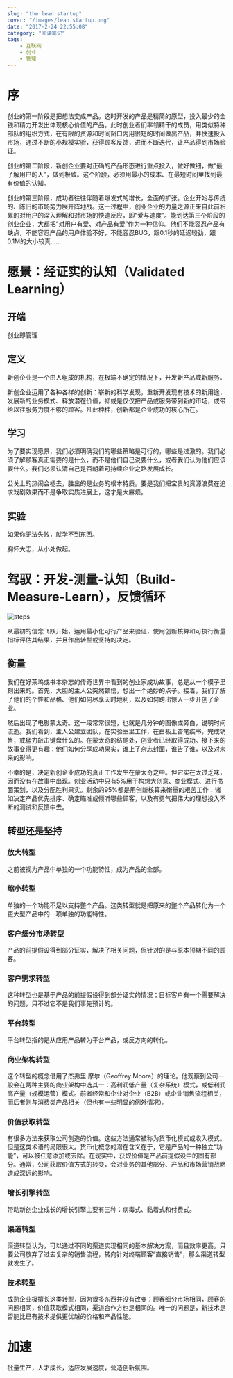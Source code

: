 ```yaml
---
slug: "the lean startup"
cover: "/images/lean.startup.png"
date: "2017-2-24 22:55:08"
category: "阅读笔记"
tags:
    - 互联网
    - 创业
    - 管理
---
```

# 序

创业的第一阶段是把想法变成产品。这时开发的产品是精简的原型，投入最少的金钱和精力开发出体现核心价值的产品。此时创业者们率领精干的成员，用类似特种部队的组织方式，在有限的资源和时间窗口内用很短的时间做出产品，并快速投入市场，通过不断的小规模实验，获得顾客反馈，进而不断迭代，让产品得到市场验证。

创业的第二阶段，新创企业要对正确的产品形态进行重点投入，做好做细，做“最了解用户的人”，做到极致。这个阶段，必须用最小的成本、在最短时间里找到最有价值的认知。

创业的第三阶段，成功者往往伴随着爆发式的增长，全面的扩张。企业开始与传统的、陈旧的市场势力展开阵地战。这一过程中，创业企业的力量之源正来自此前积累的对用户的深入理解和对市场的快速反应，即“爱与速度”。能到达第三个阶段的创业企业，大都把“对用户有爱、对产品有爱”作为一种信仰。他们不能容忍产品有缺点，不能容忍产品的用户体验不好，不能容忍BUG，跟0.1秒的延迟较劲，跟0.1M的大小较真……

# 愿景：经证实的认知（Validated Learning）

## 开端

创业即管理

## 定义

新创企业是一个由人组成的机构，在极端不确定的情况下，开发新产品或新服务。

新创企业运用了各种各样的创新：崭新的科学发现，重新开发现有技术的新用途，发展新的业务模式、释放潜在价值，抑或是仅仅把产品或服务带到新的市场，或带给以往服务力度不够的顾客。凡此种种，创新都是企业成功的核心所在。

## 学习

为了要实现愿景，我们必须明确我们的哪些策略是可行的，哪些是过激的。我们必须了解顾客真正需要的是什么，而不是他们自己说要什么，或者我们认为他们应该要什么。我们必须认清自己是否朝着可持续企业之路发展成长。

公关上的热闹会褪去，胜出的是业务的根本特质。要是我们把宝贵的资源浪费在追求戏剧效果而不是争取实质进展上，这才是大麻烦。

## 实验

如果你无法失败，就学不到东西。

胸怀大志，从小处做起。

# 驾驭：开发-测量-认知（Build-Measure-Learn），反馈循环

![steps](/images/steps.jpg)

从最初的信念飞跃开始，运用最小化可行产品来验证，使用创新核算和可执行衡量指标评估其结果，并且作出转型或坚持的决定。

## 衡量

我们在好莱坞或书本杂志的传奇世界中看到的创业家成功故事，总是从一个模子里刻出来的。首先，大胆的主人公突然顿悟，想出一个绝妙的点子。接着，我们了解了他们的个性和品格、他们如何尽享天时地利，以及如何跨出惊人一步开创了企业。

然后出现了电影蒙太奇。这一段常常很短，也就是几分钟的图像或旁白，说明时间流逝。我们看到，主人公建立团队，在实验室里工作，在白板上奋笔疾书，完成销售，或猛力敲击键盘什么的。在蒙太奇的结尾处，创业者已经取得成功。接下来的故事变得更有趣：他们如何分享成功果实，谁上了杂志封面，谁告了谁，以及对未来的影响。

不幸的是，决定新创企业成功的真正工作发生在蒙太奇之中。但它实在太过乏味，因而没有在故事中出现。创业活动中只有5%用于构想大创意、商业模式、进行书面策划，以及分配胜利果实。剩余的95%都是用创新核算来衡量的艰苦工作：诸如决定产品优先排序、确定瞄准或倾听哪些顾客，以及有勇气把伟大的理想投入不断的测试和反馈中去。

## 转型还是坚持



### 放大转型


之前被视为产品中单独的一个功能特性，成为产品的全部。

### 缩小转型


单独的一个功能不足以支持整个产品。这类转型就是把原来的整个产品转化为一个更大型产品中的一项单独的功能特性。

### 客户细分市场转型


产品的前提假设得到部分证实，解决了相关问题，但针对的是与原本预期不同的顾客。

### 客户需求转型


这种转型也是基于产品的前提假设得到部分证实的情况；目标客户有一个需要解决的问题，只不过它不是我们事先预计的。

### 平台转型


平台转型指的是从应用产品转为平台产品，或反方向的转化。

### 商业架构转型


这个转型的概念借用了杰弗里·摩尔（Geoffrey Moore）的理论。他观察到公司一般会在两种主要的商业架构中选其一：高利润低产量（复杂系统）模式，或低利润高产量（规模运营）模式。前者经常和企业对企业（B2B）或企业销售流程相关，而后者则与消费类产品相关（但也有一些明显的例外情况）。

### 价值获取转型


有很多方法来获取公司创造的价值。这些方法通常被称为货币化模式或收入模式。但是这类术语的局限很大。货币化概念的潜在含义在于，它是产品的一种独立“功能”，可以被任意添加或去除。在现实中，获取价值是产品前提假设中的固有部分。通常，公司获取价值方式的转变，会对业务的其他部分、产品和市场营销战略造成深远的影响。

### 增长引擎转型


带动新创企业成长的增长引擎主要有三种：病毒式、黏着式和付费式。

### 渠道转型


渠道转型认为，可以通过不同的渠道实现相同的基本解决方案，而且效率更高。只要公司放弃了过去复杂的销售流程，转向针对终端顾客“直接销售”，那么渠道转型就发生了。

### 技术转型


成熟企业极擅长这类转型，因为很多东西并没有改变：顾客细分市场相同，顾客的问题相同，价值获取模式相同，渠道合作方也是相同的。唯一的问题是，新技术是否能比已有技术提供更优越的价格和产品性能。

# 加速

批量生产，人才成长，适应发展速度，营造创新氛围。


